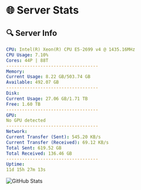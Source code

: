 # 🌐 Server Stats
## 🔍 Server Info
```yaml
CPU: Intel(R) Xeon(R) CPU E5-2699 v4 @ 1435.16MHz
CPU Usage: 7.10%
Cores: 44P | 88T
-----------------------------------
Memory:
Current Usage: 8.22 GB/503.74 GB
Available: 492.07 GB
-----------------------------------
Disk:
Current Usage: 27.06 GB/1.71 TB
Free: 1.60 TB
-----------------------------------
GPU:
No GPU detected
-----------------------------------
Network:
Current Transfer (Sent): 545.20 KB/s
Current Transfer (Received): 69.12 KB/s
Total Sent: 619.52 GB
Total Received: 136.46 GB
-----------------------------------
Uptime:
11d 15h 27m 13s
```
![GitHub Stats](https://img.shields.io/badge/Updated-2025-05-01_08:36:01-blue)